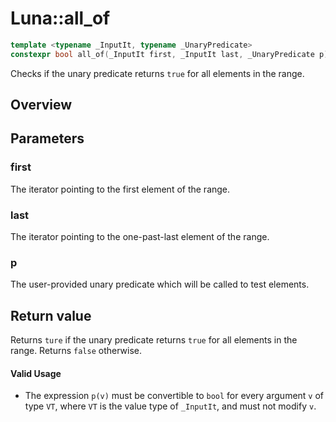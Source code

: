 # Luna::all_of

```c++
template <typename _InputIt, typename _UnaryPredicate>
constexpr bool all_of(_InputIt first, _InputIt last, _UnaryPredicate p)
```

Checks if the unary predicate returns `true` for all elements in the range. 

## Overview


## Parameters
### first
The iterator pointing to the first element of the range. 

### last
The iterator pointing to the one-past-last element of the range. 

### p
The user-provided unary predicate which will be called to test elements. 

## Return value
Returns `ture` if the unary predicate returns `true` for all elements in the range. Returns `false` otherwise. 

#### Valid Usage
* The expression `p(v)` must be convertible to `bool` for every argument `v` of type `VT`, where `VT` is the value type of `_InputIt`, and must not modify `v`. 

